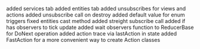 added services tab
added entities tab
added unsubscribes for views and actions
added unsubscribe call on destroy
added default value for enum triggers
fixed entities cast method
added streight subscribe call 
added if has observers to tick update
added wait observers function to ReducerBase for DoNext operation
added action trace via lastAction in state
added FastAction for a more convenient way to create Action classes